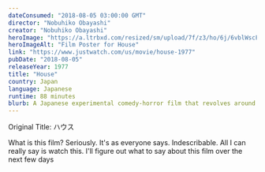 ```yaml
---
dateConsumed: "2018-08-05 03:00:00 GMT"
director: "Nobuhiko Obayashi"
creator: "Nobuhiko Obayashi"
heroImage: "https://a.ltrbxd.com/resized/sm/upload/7f/z3/ho/6j/6vblWscFAbIm9V5CwHC7IImgAq9-0-230-0-345-crop.jpg?v=b505ff45b0"
heroImageAlt: "Film Poster for House"
link: "https://www.justwatch.com/us/movie/house-1977"
pubDate: "2018-08-05"
releaseYear: 1977
title: "House"
country: Japan
language: Japanese
runtime: 88 minutes
blurb: A Japanese experimental comedy-horror film that revolves around a group of seven schoolgirls who travel to one of their aunts' country homes, where they encounter supernatural events.
---
```


Original Title: ハウス

What is this film? Seriously. It's as everyone says. Indescribable. All I can really say is watch this. I'll figure out what to say about this film over the next few days
